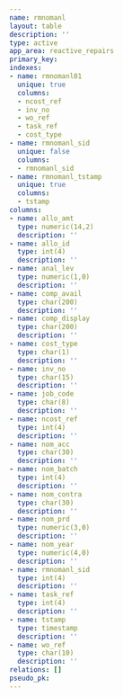 ```yaml
---
name: rmnomanl
layout: table
description: ''
type: active
app_area: reactive_repairs
primary_key: 
indexes:
- name: rmnomanl01
  unique: true
  columns:
  - ncost_ref
  - inv_no
  - wo_ref
  - task_ref
  - cost_type
- name: rmnomanl_sid
  unique: false
  columns:
  - rmnomanl_sid
- name: rmnomanl_tstamp
  unique: true
  columns:
  - tstamp
columns:
- name: allo_amt
  type: numeric(14,2)
  description: ''
- name: allo_id
  type: int(4)
  description: ''
- name: anal_lev
  type: numeric(1,0)
  description: ''
- name: comp_avail
  type: char(200)
  description: ''
- name: comp_display
  type: char(200)
  description: ''
- name: cost_type
  type: char(1)
  description: ''
- name: inv_no
  type: char(15)
  description: ''
- name: job_code
  type: char(8)
  description: ''
- name: ncost_ref
  type: int(4)
  description: ''
- name: nom_acc
  type: char(30)
  description: ''
- name: nom_batch
  type: int(4)
  description: ''
- name: nom_contra
  type: char(30)
  description: ''
- name: nom_prd
  type: numeric(3,0)
  description: ''
- name: nom_year
  type: numeric(4,0)
  description: ''
- name: rmnomanl_sid
  type: int(4)
  description: ''
- name: task_ref
  type: int(4)
  description: ''
- name: tstamp
  type: timestamp
  description: ''
- name: wo_ref
  type: char(10)
  description: ''
relations: []
pseudo_pk: 
---
```


